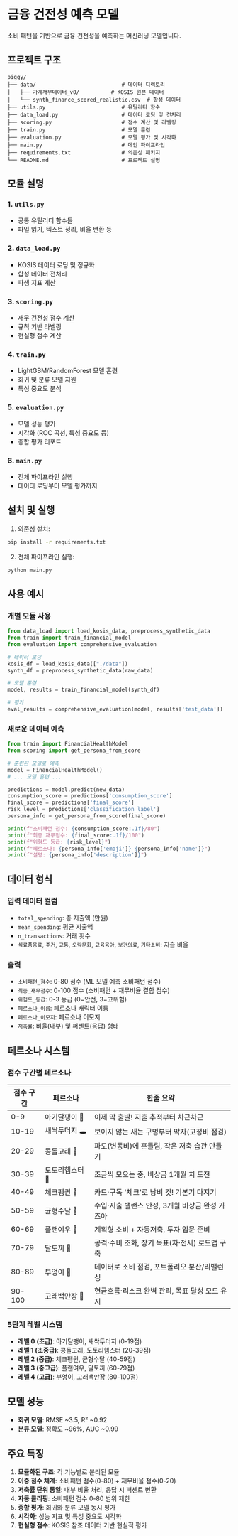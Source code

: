 # 금융 건전성 예측 모델

소비 패턴을 기반으로 금융 건전성을 예측하는 머신러닝 모델입니다.

## 프로젝트 구조

```
piggy/
├── data/                           # 데이터 디렉토리
│   ├── 가계재무데이터_v0/          # KOSIS 원본 데이터
│   └── synth_finance_scored_realistic.csv  # 합성 데이터
├── utils.py                        # 유틸리티 함수
├── data_load.py                    # 데이터 로딩 및 전처리
├── scoring.py                      # 점수 계산 및 라벨링
├── train.py                        # 모델 훈련
├── evaluation.py                   # 모델 평가 및 시각화
├── main.py                         # 메인 파이프라인
├── requirements.txt                # 의존성 패키지
└── README.md                       # 프로젝트 설명
```

## 모듈 설명

### 1. `utils.py`
- 공통 유틸리티 함수들
- 파일 읽기, 텍스트 정리, 비율 변환 등

### 2. `data_load.py`
- KOSIS 데이터 로딩 및 정규화
- 합성 데이터 전처리
- 파생 지표 계산

### 3. `scoring.py`
- 재무 건전성 점수 계산
- 규칙 기반 라벨링
- 현실형 점수 계산

### 4. `train.py`
- LightGBM/RandomForest 모델 훈련
- 회귀 및 분류 모델 지원
- 특성 중요도 분석

### 5. `evaluation.py`
- 모델 성능 평가
- 시각화 (ROC 곡선, 특성 중요도 등)
- 종합 평가 리포트

### 6. `main.py`
- 전체 파이프라인 실행
- 데이터 로딩부터 모델 평가까지

## 설치 및 실행

1. 의존성 설치:
```bash
pip install -r requirements.txt
```

2. 전체 파이프라인 실행:
```bash
python main.py
```

## 사용 예시

### 개별 모듈 사용

```python
from data_load import load_kosis_data, preprocess_synthetic_data
from train import train_financial_model
from evaluation import comprehensive_evaluation

# 데이터 로딩
kosis_df = load_kosis_data(["./data"])
synth_df = preprocess_synthetic_data(raw_data)

# 모델 훈련
model, results = train_financial_model(synth_df)

# 평가
eval_results = comprehensive_evaluation(model, results['test_data'])
```

### 새로운 데이터 예측

```python
from train import FinancialHealthModel
from scoring import get_persona_from_score

# 훈련된 모델로 예측
model = FinancialHealthModel()
# ... 모델 훈련 ...

predictions = model.predict(new_data)
consumption_score = predictions['consumption_score']
final_score = predictions['final_score']
risk_level = predictions['classification_label']
persona_info = get_persona_from_score(final_score)

print(f"소비패턴 점수: {consumption_score:.1f}/80")
print(f"최종 재무점수: {final_score:.1f}/100")
print(f"위험도 등급: {risk_level}")
print(f"페르소나: {persona_info['emoji']} {persona_info['name']}")
print(f"설명: {persona_info['description']}")
```

## 데이터 형식

### 입력 데이터 컬럼
- `total_spending`: 총 지출액 (만원)
- `mean_spending`: 평균 지출액
- `n_transactions`: 거래 횟수
- `식료품음료`, `주거`, `교통`, `오락문화`, `교육육아`, `보건의료`, `기타소비`: 지출 비율

### 출력
- `소비패턴_점수`: 0-80 점수 (ML 모델 예측 소비패턴 점수)
- `최종_재무점수`: 0-100 점수 (소비패턴 + 재무비율 결합 점수)
- `위험도_등급`: 0-3 등급 (0=안전, 3=고위험)
- `페르소나_이름`: 페르소나 캐릭터 이름
- `페르소나_이모지`: 페르소나 이모지
- `저축률`: 비율(내부) 및 퍼센트(응답) 형태

## 페르소나 시스템

### 점수 구간별 페르소나

| 점수 구간 | 페르소나 | 한줄 요약 |
|----------|----------|-----------|
| 0-9 | 아기달팽이 🐌 | 이제 막 출발! 지출 추적부터 차근차근 |
| 10-19 | 새싹두더지 🕳️ | 보이지 않는 새는 구멍부터 막자(고정비 점검) |
| 20-29 | 콩돌고래 🐬 | 파도(변동비)에 흔들림, 작은 저축 습관 만들기 |
| 30-39 | 도토리햄스터 🐹 | 조금씩 모으는 중, 비상금 1개월 치 도전 |
| 40-49 | 체크펭귄 🐧 | 카드·구독 '체크'로 낭비 컷! 기본기 다지기 |
| 50-59 | 균형수달 🦦 | 수입·지출 밸런스 안정, 3개월 비상금 완성 가즈아 |
| 60-69 | 플랜여우 🦊 | 계획형 소비 + 자동저축, 투자 입문 준비 |
| 70-79 | 달토끼 🚀 | 공격·수비 조화, 장기 목표(차·전세) 로드맵 구축 |
| 80-89 | 부엉이 🦉 | 데이터로 소비 점검, 포트폴리오 분산/리밸런싱 |
| 90-100 | 고래백만장 🐳 | 현금흐름·리스크 완벽 관리, 목표 달성 모드 유지 |

### 5단계 레벨 시스템

- **레벨 0 (초급)**: 아기달팽이, 새싹두더지 (0-19점)
- **레벨 1 (초중급)**: 콩돌고래, 도토리햄스터 (20-39점)  
- **레벨 2 (중급)**: 체크펭귄, 균형수달 (40-59점)
- **레벨 3 (중고급)**: 플랜여우, 달토끼 (60-79점)
- **레벨 4 (고급)**: 부엉이, 고래백만장 (80-100점)

## 모델 성능

- **회귀 모델**: RMSE ~3.5, R² ~0.92
- **분류 모델**: 정확도 ~96%, AUC ~0.99

## 주요 특징

1. **모듈화된 구조**: 각 기능별로 분리된 모듈
2. **이중 점수 체계**: 소비패턴 점수(0-80) + 재무비율 점수(0-20)
3. **저축률 단위 통일**: 내부 비율 처리, 응답 시 퍼센트 변환
4. **자동 클리핑**: 소비패턴 점수 0-80 범위 제한
5. **종합 평가**: 회귀와 분류 모델 동시 평가
6. **시각화**: 성능 지표 및 특성 중요도 시각화
7. **현실형 점수**: KOSIS 참조 데이터 기반 현실적 평가
